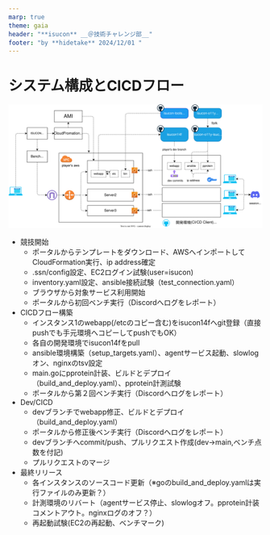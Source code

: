 ```yaml
---
marp: true
theme: gaia
header: "**isucon** __＠技術チャレンジ部__"
footer: "by **hidetake** 2024/12/01 "
---
```

# システム構成とCICDフロー
![hight:100](images/system_setup.dio.svg)

- 競技開始
    - ポータルからテンプレートをダウンロード、AWSへインポートしてCloudFormation実行、ip address確定
    - .ssn/config設定、EC2ログイン試験(user=isucon)
    - inventory.yaml設定、ansible接続試験（test_connection.yaml）
    - ブラウザから対象サービス利用開始
    - ポータルから初回ベンチ実行（Discordへログをレポート）
- CICDフロー構築
    - インスタンス1のwebapp(/etcのコピー含む)をisucon14fへgit登録（直接pushでも手元環境へコピーしてpushでもOK）
    - 各自の開発環境でisucon14fをpull
    - ansible環境構築（setup_targets.yaml）、agentサービス起動、slowlogオン、nginxのtsv設定
    - main.goにpprotein計装、ビルドとデプロイ（build_and_deploy.yaml）、pprotein計測試験
    - ポータルから第２回ベンチ実行（Discordへログをレポート）
- Dev/CICD
    - devブランチでwebapp修正、ビルドとデプロイ（build_and_deploy.yaml）
    - ポータルから修正後ベンチ実行（Discordへログをレポート）
    - devブランチへcommit/push、プルリクエスト作成(dev->main,ベンチ点数を付記)
    - プルリクエストのマージ
- 最終リリース
    - 各インスタンスのソースコード更新（※goのbuild_and_deploy.yamlは実行ファイルのみ更新？）
    - 計測環境のリバート（agentサービス停止、slowlogオフ。pprotein計装コメントアウト。nginxログのオフ？）
    - 再起動試験(EC2の再起動、ベンチマーク)
